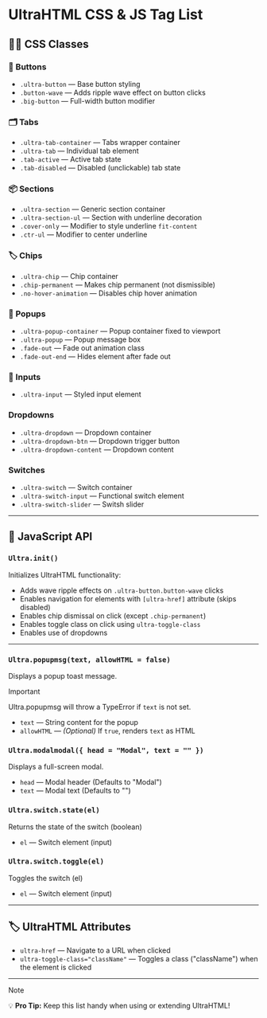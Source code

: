# UltraHTML CSS & JS Tag List

## 🧑‍🎨 CSS Classes

### 🔘 Buttons
- `.ultra-button` — Base button styling  
- `.button-wave` — Adds ripple wave effect on button clicks  
- `.big-button` — Full-width button modifier  

### 🗂️ Tabs
- `.ultra-tab-container` — Tabs wrapper container  
- `.ultra-tab` — Individual tab element  
- `.tab-active` — Active tab state  
- `.tab-disabled` — Disabled (unclickable) tab state  

### 📦 Sections
- `.ultra-section` — Generic section container  
- `.ultra-section-ul` — Section with underline decoration  
- `.cover-only` — Modifier to style underline `fit-content`  
- `.ctr-ul` — Modifier to center underline  

### 🏷️ Chips
- `.ultra-chip` — Chip container  
- `.chip-permanent` — Makes chip permanent (not dismissible)  
- `.no-hover-animation` — Disables chip hover animation  

### 💬 Popups
- `.ultra-popup-container` — Popup container fixed to viewport  
- `.ultra-popup` — Popup message box  
- `.fade-out` — Fade out animation class  
- `.fade-out-end` — Hides element after fade out  

### 📝 Inputs
- `.ultra-input` — Styled input element  

### Dropdowns
- `.ultra-dropdown` — Dropdown container
- `.ultra-dropdown-btn` — Dropdown trigger button
- `.ultra-dropdown-content` — Dropdown content

### Switches
- `.ultra-switch` — Switch container
- `.ultra-switch-input` — Functional switch element
- `.ultra-switch-slider` — Switsh slider

---

## 🧠 JavaScript API

### `Ultra.init()`
Initializes UltraHTML functionality:
- Adds wave ripple effects on `.ultra-button.button-wave` clicks  
- Enables navigation for elements with `[ultra-href]` attribute (skips disabled)  
- Enables chip dismissal on click (except `.chip-permanent`)  
- Enables toggle class on click using `ultra-toggle-class`
- Enables use of dropdowns

---

### `Ultra.popupmsg(text, allowHTML = false)`
Displays a popup toast message.

> [!IMPORTANT]
> Ultra.popupmsg will throw a TypeError if `text` is not set.

- `text` — String content for the popup  
- `allowHTML` — *(Optional)* If `true`, renders `text` as HTML  

### `Ultra.modalmodal({ head = "Modal", text = "" })`
Displays a full-screen modal.

- `head` — Modal header (Defaults to "Modal")
- `text` — Modal text (Defaults to "")

### `Ultra.switch.state(el)`
Returns the state of the switch (boolean)

- `el` — Switch element (input)

### `Ultra.switch.toggle(el)`
Toggles the switch (el)

- `el` — Switch element (input)

---

## 🏷️ UltraHTML Attributes

- `ultra-href` — Navigate to a URL when clicked  
- `ultra-toggle-class="className"` — Toggles a class ("className") when the element is clicked

---

> [!NOTE]
> 💡 **Pro Tip:** Keep this list handy when using or extending UltraHTML!
